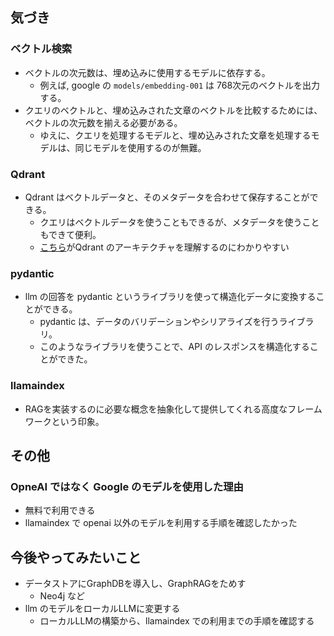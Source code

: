 ## 気づき

### ベクトル検索

- ベクトルの次元数は、埋め込みに使用するモデルに依存する。
  - 例えば, google の `models/embedding-001` は 768次元のベクトルを出力する。
- クエリのベクトルと、埋め込みされた文章のベクトルを比較するためには、ベクトルの次元数を揃える必要がある。
  - ゆえに、クエリを処理するモデルと、埋め込みされた文章を処理するモデルは、同じモデルを使用するのが無難。


### Qdrant

- Qdrant  はベクトルデータと、そのメタデータを合わせて保存することができる。
  - クエリはベクトルデータを使うこともできるが、メタデータを使うこともできて便利。
  - [こちら](https://qdrant.tech/documentation/overview/#high-level-overview-of-qdrants-architecture)がQdrant のアーキテクチャを理解するのにわかりやすい

### pydantic

- llm の回答を pydantic というライブラリを使って構造化データに変換することができる。
  - pydantic は、データのバリデーションやシリアライズを行うライブラリ。
  - このようなライブラリを使うことで、API のレスポンスを構造化することができた。


### llamaindex

- RAGを実装するのに必要な概念を抽象化して提供してくれる高度なフレームワークという印象。


## その他

### OpneAI ではなく Google のモデルを使用した理由

- 無料で利用できる
- llamaindex で openai 以外のモデルを利用する手順を確認したかった

## 今後やってみたいこと

- データストアにGraphDBを導入し、GraphRAGをためす
  - Neo4j など
- llm のモデルをローカルLLMに変更する
  - ローカルLLMの構築から、llamaindex での利用までの手順を確認する
